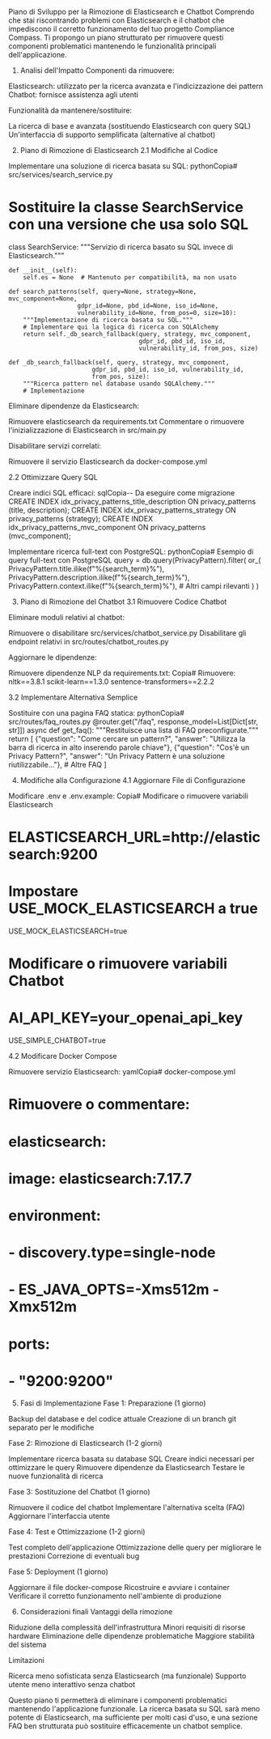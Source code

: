 Piano di Sviluppo per la Rimozione di Elasticsearch e Chatbot
Comprendo che stai riscontrando problemi con Elasticsearch e il chatbot che impediscono il corretto funzionamento del tuo progetto Compliance Compass. Ti propongo un piano strutturato per rimuovere questi componenti problematici mantenendo le funzionalità principali dell'applicazione.
1. Analisi dell'Impatto
Componenti da rimuovere:

Elasticsearch: utilizzato per la ricerca avanzata e l'indicizzazione dei pattern
Chatbot: fornisce assistenza agli utenti

Funzionalità da mantenere/sostituire:

La ricerca di base e avanzata (sostituendo Elasticsearch con query SQL)
Un'interfaccia di supporto semplificata (alternative al chatbot)

2. Piano di Rimozione di Elasticsearch
2.1 Modifiche al Codice

Implementare una soluzione di ricerca basata su SQL:
pythonCopia# src/services/search_service.py
# Sostituire la classe SearchService con una versione che usa solo SQL

class SearchService:
    """Servizio di ricerca basato su SQL invece di Elasticsearch."""
    
    def __init__(self):
        self.es = None  # Mantenuto per compatibilità, ma non usato
    
    def search_patterns(self, query=None, strategy=None, mvc_component=None, 
                       gdpr_id=None, pbd_id=None, iso_id=None, 
                       vulnerability_id=None, from_pos=0, size=10):
        """Implementazione di ricerca basata su SQL."""
        # Implementare qui la logica di ricerca con SQLAlchemy
        return self._db_search_fallback(query, strategy, mvc_component, 
                                        gdpr_id, pbd_id, iso_id, 
                                        vulnerability_id, from_pos, size)
    
    def _db_search_fallback(self, query, strategy, mvc_component, 
                           gdpr_id, pbd_id, iso_id, vulnerability_id, 
                           from_pos, size):
        """Ricerca pattern nel database usando SQLAlchemy."""
        # Implementazione

Eliminare dipendenze da Elasticsearch:

Rimuovere elasticsearch da requirements.txt
Commentare o rimuovere l'inizializzazione di Elasticsearch in src/main.py


Disabilitare servizi correlati:

Rimuovere il servizio Elasticsearch da docker-compose.yml



2.2 Ottimizzare Query SQL

Creare indici SQL efficaci:
sqlCopia-- Da eseguire come migrazione
CREATE INDEX idx_privacy_patterns_title_description ON privacy_patterns (title, description);
CREATE INDEX idx_privacy_patterns_strategy ON privacy_patterns (strategy);
CREATE INDEX idx_privacy_patterns_mvc_component ON privacy_patterns (mvc_component);

Implementare ricerca full-text con PostgreSQL:
pythonCopia# Esempio di query full-text con PostgreSQL
query = db.query(PrivacyPattern).filter(
    or_(
        PrivacyPattern.title.ilike(f"%{search_term}%"),
        PrivacyPattern.description.ilike(f"%{search_term}%"),
        PrivacyPattern.context.ilike(f"%{search_term}%"),
        # Altri campi rilevanti
    )
)


3. Piano di Rimozione del Chatbot
3.1 Rimuovere Codice Chatbot

Eliminare moduli relativi al chatbot:

Rimuovere o disabilitare src/services/chatbot_service.py
Disabilitare gli endpoint relativi in src/routes/chatbot_routes.py


Aggiornare le dipendenze:

Rimuovere dipendenze NLP da requirements.txt:
Copia# Rimuovere:
nltk==3.8.1
scikit-learn==1.3.0
sentence-transformers==2.2.2




3.2 Implementare Alternativa Semplice

Sostituire con una pagina FAQ statica:
pythonCopia# src/routes/faq_routes.py
@router.get("/faq", response_model=List[Dict[str, str]])
async def get_faq():
    """Restituisce una lista di FAQ preconfigurate."""
    return [
        {"question": "Come cercare un pattern?", 
         "answer": "Utilizza la barra di ricerca in alto inserendo parole chiave"},
        {"question": "Cos'è un Privacy Pattern?",
         "answer": "Un Privacy Pattern è una soluzione riutilizzabile..."},
        # Altre FAQ
    ]


4. Modifiche alla Configurazione
4.1 Aggiornare File di Configurazione

Modificare .env e .env.example:
Copia# Modificare o rimuovere variabili Elasticsearch
# ELASTICSEARCH_URL=http://elasticsearch:9200
# Impostare USE_MOCK_ELASTICSEARCH a true
USE_MOCK_ELASTICSEARCH=true

# Modificare o rimuovere variabili Chatbot
# AI_API_KEY=your_openai_api_key
USE_SIMPLE_CHATBOT=true


4.2 Modificare Docker Compose

Rimuovere servizio Elasticsearch:
yamlCopia# docker-compose.yml
# Rimuovere o commentare:
# elasticsearch:
#   image: elasticsearch:7.17.7
#   environment:
#     - discovery.type=single-node
#     - ES_JAVA_OPTS=-Xms512m -Xmx512m
#   ports:
#     - "9200:9200"


5. Fasi di Implementazione
Fase 1: Preparazione (1 giorno)

Backup del database e del codice attuale
Creazione di un branch git separato per le modifiche

Fase 2: Rimozione di Elasticsearch (1-2 giorni)

Implementare ricerca basata su database SQL
Creare indici necessari per ottimizzare le query
Rimuovere dipendenze da Elasticsearch
Testare le nuove funzionalità di ricerca

Fase 3: Sostituzione del Chatbot (1 giorno)

Rimuovere il codice del chatbot
Implementare l'alternativa scelta (FAQ)
Aggiornare l'interfaccia utente

Fase 4: Test e Ottimizzazione (1-2 giorni)

Test completo dell'applicazione
Ottimizzazione delle query per migliorare le prestazioni
Correzione di eventuali bug

Fase 5: Deployment (1 giorno)

Aggiornare il file docker-compose
Ricostruire e avviare i container
Verificare il corretto funzionamento nell'ambiente di produzione

6. Considerazioni finali
Vantaggi della rimozione

Riduzione della complessità dell'infrastruttura
Minori requisiti di risorse hardware
Eliminazione delle dipendenze problematiche
Maggiore stabilità del sistema

Limitazioni

Ricerca meno sofisticata senza Elasticsearch (ma funzionale)
Supporto utente meno interattivo senza chatbot

Questo piano ti permetterà di eliminare i componenti problematici mantenendo l'applicazione funzionale. La ricerca basata su SQL sarà meno potente di Elasticsearch, ma sufficiente per molti casi d'uso, e una sezione FAQ ben strutturata può sostituire efficacemente un chatbot semplice.